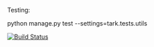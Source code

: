 Testing:

python manage.py test --settings=tark.tests.utils

[![Build Status](https://travis-ci.org/lairdm/tark_ui.svg?branch=master)](https://travis-ci.org/lairdm/tark_ui)